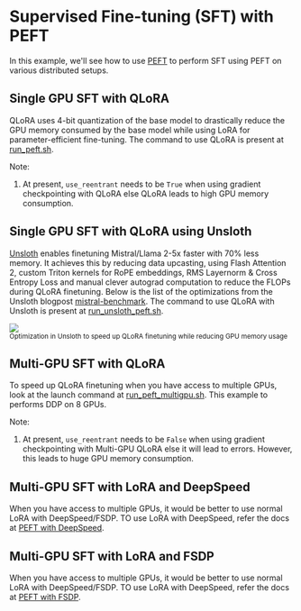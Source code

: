 # Supervised Fine-tuning (SFT) with PEFT
In this example, we'll see how to use [PEFT](https://github.com/huggingface/peft) to perform SFT using PEFT on various distributed setups.

## Single GPU SFT with QLoRA
QLoRA uses 4-bit quantization of the base model to drastically reduce the GPU memory consumed by the base model while using LoRA for parameter-efficient fine-tuning. The command to use QLoRA is present at [run_peft.sh](https://github.com/huggingface/peft/blob/main/examples/sft/run_peft.sh).

Note: 
1. At present, `use_reentrant` needs to be `True` when using gradient checkpointing with QLoRA else QLoRA leads to high GPU memory consumption.


## Single GPU SFT with QLoRA using Unsloth
[Unsloth](https://github.com/unslothai/unsloth) enables finetuning Mistral/Llama 2-5x faster with 70% less memory. It achieves this by reducing data upcasting, using Flash Attention 2, custom Triton kernels for RoPE embeddings, RMS Layernorm & Cross Entropy Loss and manual clever autograd computation to reduce the FLOPs during QLoRA finetuning. Below is the list of the optimizations from the Unsloth blogpost [mistral-benchmark](https://unsloth.ai/blog/mistral-benchmark). The command to use QLoRA with Unsloth is present at [run_unsloth_peft.sh](https://github.com/huggingface/peft/blob/main/examples/sft/run_unsloth_peft.sh).

<div class="flex justify-center">
    <img src="https://huggingface.co/datasets/huggingface/documentation-images/resolve/main/peft/Unsloth.png"/>
</div>
<small>Optimization in Unsloth to speed up QLoRA finetuning while reducing GPU memory usage</small>

## Multi-GPU SFT with QLoRA
To speed up QLoRA finetuning when you have access to multiple GPUs, look at the launch command at [run_peft_multigpu.sh](https://github.com/huggingface/peft/blob/main/examples/sft/run_peft_multigpu.sh). This example to performs DDP on 8 GPUs.

Note: 
1. At present, `use_reentrant` needs to be `False` when using gradient checkpointing with Multi-GPU QLoRA else it will lead to errors. However, this leads to huge GPU memory consumption. 

## Multi-GPU SFT with LoRA and DeepSpeed
When you have access to multiple GPUs, it would be better to use normal LoRA with DeepSpeed/FSDP. TO use LoRA with DeepSpeed, refer the docs at [PEFT with DeepSpeed](https://huggingface.co/docs/peft/accelerate/deepspeed).


## Multi-GPU SFT with LoRA and FSDP
When you have access to multiple GPUs, it would be better to use normal LoRA with DeepSpeed/FSDP. TO use LoRA with DeepSpeed, refer the docs at [PEFT with FSDP](https://huggingface.co/docs/peft/accelerate/fsdp).


